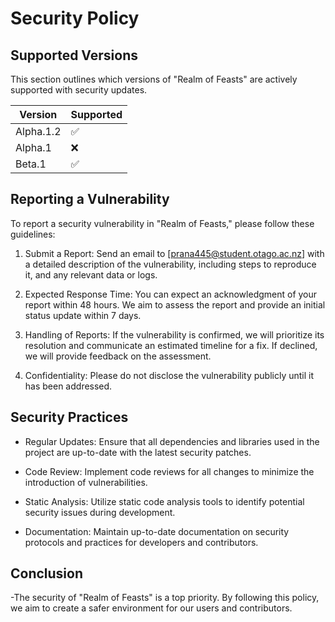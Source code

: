 # Security Policy

## Supported Versions

This section outlines which versions of "Realm of Feasts" are actively supported with security updates.

| Version | Supported          |
| ------- | ------------------ |
| Alpha.1.2   | :white_check_mark: |
| Alpha.1  | :x:                |
| Beta.1  | :white_check_mark: |

## Reporting a Vulnerability

To report a security vulnerability in "Realm of Feasts," please follow these guidelines:

1. Submit a Report: Send an email to [prana445@student.otago.ac.nz] with a detailed description of the vulnerability, including steps to reproduce it, and any relevant data or logs.

2. Expected Response Time: You can expect an acknowledgment of your report within 48 hours. We aim to assess the report and provide an initial status update within 7 days.

3. Handling of Reports: If the vulnerability is confirmed, we will prioritize its resolution and communicate an estimated timeline for a fix. If declined, we will provide feedback on the assessment.

4. Confidentiality: Please do not disclose the vulnerability publicly until it has been addressed.


## Security Practices  

- Regular Updates: Ensure that all dependencies and libraries used in the project are up-to-date with the latest security patches.

- Code Review: Implement code reviews for all changes to minimize the introduction of vulnerabilities.

- Static Analysis: Utilize static code analysis tools to identify potential security issues during development.

- Documentation: Maintain up-to-date documentation on security protocols and practices for developers and contributors.

## Conclusion
-The security of "Realm of Feasts" is a top priority. By following this policy, we aim to create a safer environment for our users and contributors.


